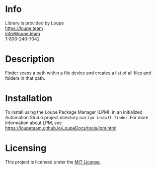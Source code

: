 # Info
Library is provided by Loupe  
https://loupe.team  
info@loupe.team  
1-800-240-7042  

# Description
Finder scans a path within a file device and creates a list of all files and folders in that path.  

# Installation
To install using the Loupe Package Manager (LPM), in an initialized Automation Studio project directory run `lpm install finder`. For more information about LPM, see https://loupeteam.github.io/LoupeDocs/tools/lpm.html

# Licensing

This project is licensed under the [MIT License](LICENSE).